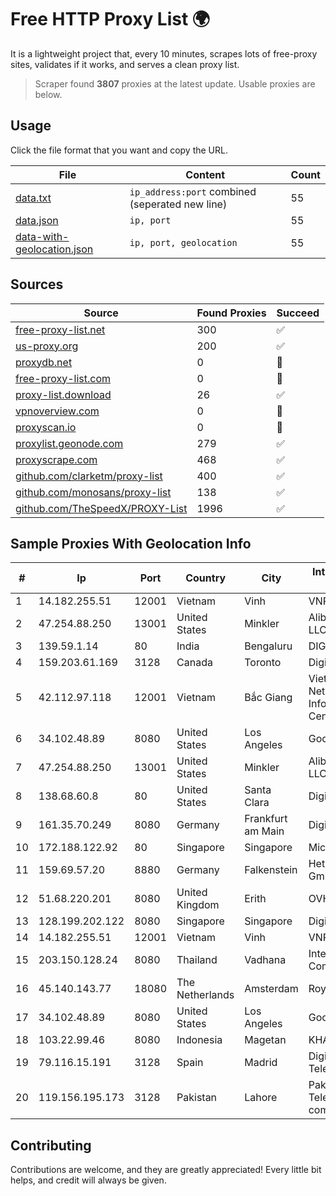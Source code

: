 
# Free HTTP Proxy List 🌍

It is a lightweight project that, every 10 minutes, scrapes lots of free-proxy sites, validates if it works, and serves a clean proxy list.


> Scraper found **3807** proxies at the latest update. Usable proxies are below.

## Usage

Click the file format that you want and copy the URL.


|File|Content|Count|
|----|-------|-----|
|[data.txt](https://raw.githubusercontent.com/themiralay/Proxy-List-World/master/data.txt)|`ip_address:port` combined (seperated new line)|55|
|[data.json](https://raw.githubusercontent.com/themiralay/Proxy-List-World/master/data.json)|`ip, port`|55|
|[data-with-geolocation.json](https://raw.githubusercontent.com/themiralay/Proxy-List-World/master/data-with-geolocation.json)|`ip, port, geolocation`|55|

## Sources

|Source|Found Proxies|Succeed|
|------|-------------|-------|
|[free-proxy-list.net](https://free-proxy-list.net)|300|✅|
|[us-proxy.org](https://www.us-proxy.org)|200|✅|
|[proxydb.net](http://proxydb.net)|0|🚫|
|[free-proxy-list.com](https://free-proxy-list.com/?page=&port=&type%5B%5D=http&type%5B%5D=https&up_time=0&search=Search)|0|🚫|
|[proxy-list.download](https://www.proxy-list.download/HTTP)|26|✅|
|[vpnoverview.com](https://vpnoverview.com/privacy/anonymous-browsing/free-proxy-servers)|0|🚫|
|[proxyscan.io](https://www.proxyscan.io)|0|🚫|
|[proxylist.geonode.com](https://proxylist.geonode.com/api/proxy-list?limit=300&page=1&sort_by=lastChecked&sort_type=desc&protocols=http,https)|279|✅|
|[proxyscrape.com](https://api.proxyscrape.com/v2/?request=displayproxies&protocol=http&timeout=10000&country=all&ssl=all&anonymity=all)|468|✅|
|[github.com/clarketm/proxy-list](https://raw.githubusercontent.com/clarketm/proxy-list/master/proxy-list-raw.txt)|400|✅|
|[github.com/monosans/proxy-list](https://raw.githubusercontent.com/monosans/proxy-list/main/proxies/http.txt)|138|✅|
|[github.com/TheSpeedX/PROXY-List](https://raw.githubusercontent.com/TheSpeedX/PROXY-List/master/http.txt)|1996|✅|


## Sample Proxies With Geolocation Info

|#|Ip|Port|Country|City|Internet Service Provider|
|-|--|----|-------|----|-------------------------|
|1|14.182.255.51|12001|Vietnam|Vinh|VNPT|
|2|47.254.88.250|13001|United States|Minkler|Alibaba Cloud LLC|
|3|139.59.1.14|80|India|Bengaluru|DIGITALOCEAN|
|4|159.203.61.169|3128|Canada|Toronto|DigitalOcean, LLC|
|5|42.112.97.118|12001|Vietnam|Bắc Giang|Vietnam Internet Network Information Center|
|6|34.102.48.89|8080|United States|Los Angeles|Google LLC|
|7|47.254.88.250|13001|United States|Minkler|Alibaba Cloud LLC|
|8|138.68.60.8|80|United States|Santa Clara|DigitalOcean, LLC|
|9|161.35.70.249|8080|Germany|Frankfurt am Main|DigitalOcean, LLC|
|10|172.188.122.92|80|Singapore|Singapore|Microsoft|
|11|159.69.57.20|8880|Germany|Falkenstein|Hetzner Online GmbH|
|12|51.68.220.201|8080|United Kingdom|Erith|OVH SAS|
|13|128.199.202.122|8080|Singapore|Singapore|DigitalOcean, LLC|
|14|14.182.255.51|12001|Vietnam|Vinh|VNPT|
|15|203.150.128.24|8080|Thailand|Vadhana|Internet Thailand Company Ltd|
|16|45.140.143.77|18080|The Netherlands|Amsterdam|RoyaleHosting BV|
|17|34.102.48.89|8080|United States|Los Angeles|Google LLC|
|18|103.22.99.46|8080|Indonesia|Magetan|KHALISTAGROUP|
|19|79.116.15.191|3128|Spain|Madrid|Digi Spain Telecom S.L.U.|
|20|119.156.195.173|3128|Pakistan|Lahore|Pakistan Telecommuication company limited|



## Contributing

Contributions are welcome, and they are greatly appreciated! Every
little bit helps, and credit will always be given.

